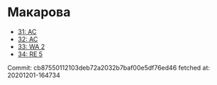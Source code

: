 # Макарова
- [31: AC](31.md)
- [32: AC](32.md)
- [33: WA 2](33.md)
- [34: RE 5](34.md)

Commit: cb87550112103deb72a2032b7baf00e5df76ed46
 fetched at: 20201201-164734
